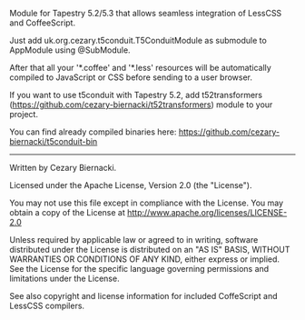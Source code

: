 Module for Tapestry 5.2/5.3 that allows seamless integration of LessCSS and CoffeeScript.

Just add uk.org.cezary.t5conduit.T5ConduitModule as submodule to AppModule using @SubModule.

After that all your '\*.coffee' and '\*.less' resources will be automatically compiled to 
JavaScript or CSS before sending to a user browser. 

If you want to use t5conduit with Tapestry 5.2, add t52transformers (https://github.com/cezary-biernacki/t52transformers) module to your project.

You can find already compiled binaries here:
    https://github.com/cezary-biernacki/t5conduit-bin

---
Written by Cezary Biernacki.

Licensed under the Apache License, Version 2.0 (the "License").

You may not use this file except in compliance with the License.
You may obtain a copy of the License at
  http://www.apache.org/licenses/LICENSE-2.0

Unless required by applicable law or agreed to in writing, software
distributed under the License is distributed on an "AS IS" BASIS,
WITHOUT WARRANTIES OR CONDITIONS OF ANY KIND, either express or implied.
See the License for the specific language governing permissions and
limitations under the License.

See also copyright and license information for included CoffeScript and LessCSS compilers.